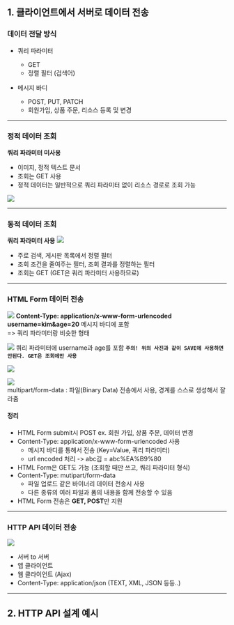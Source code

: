 ## 1. 클라이언트에서 서버로 데이터 전송
### 데이터 전달 방식
-  쿼리 파라미터
    - GET
    - 정렬 필터 (검색어)
  
- 메시지 바디
   - POST, PUT, PATCH 
   - 회원가입, 상품 주문, 리소스 등록 및 변경
   
---

### 정적 데이터 조회
**쿼리 파라미터 미사용**
- 이미지, 정적 텍스트 문서
- 조회는 GET 사용
- 정적 데이터는 일반적으로 쿼리 파라미터 없이 리소스 경로로 조회 가능

 ![](https://velog.velcdn.com/images/f1v3/post/98920214-be94-4bf8-8dd8-d7a720e24ddb/image.png)

---

### 동적 데이터 조회
**쿼리 파라미터 사용**
 ![](https://velog.velcdn.com/images/f1v3/post/81a6b856-c4dc-4a17-aea5-c15d59b969b8/image.png)

- 주로 검색, 게시판 목록에서 정렬 필터
- 조회 조건을 줄여주는 필터, 조회 결과를 정렬하는 필터
- 조회는 GET (GET은 쿼리 파라미터 사용하므로)

---

### HTML Form 데이터 전송

![](https://velog.velcdn.com/images/f1v3/post/98062524-679e-48c0-8b1c-98725a2d9393/image.png)
**Content-Type: application/x-www-form-urlencoded**  
**username=kim&age=20** 메시지 바디에 포함  
=> 쿼리 파라미터랑 비슷한 형태  

![](https://velog.velcdn.com/images/f1v3/post/0dea5550-a3ec-4ef4-a55c-d314e8a9a80b/image.png)
쿼리 파라미터에 username과 age를 포함
**`주의! 위의 사진과 같이 SAVE에 사용하면 안된다. GET은 조회에만 사용`**

![](https://velog.velcdn.com/images/f1v3/post/6cf00637-6178-4bd3-b288-1a5299a62b05/image.png)

![](https://velog.velcdn.com/images/f1v3/post/fa85c447-1007-46ad-a8a3-4566228926bc/image.png)  
multipart/form-data : 파일(Binary Data) 전송에서 사용, 경계를 스스로 생성해서 잘라줌

#### 정리
- HTML Form submit시 POST
  ex. 회원 가입, 상품 주문, 데이터 변경
- Content-Type: application/x-www-form-urlencoded 사용
  - 메시지 바디를 통해서 전송 (Key=Value, 쿼리 파라미터)
  - url encoded 처리 -> abc김 = abc%EA%B9%80
- HTML Form은 GET도 가능 (조회할 때만 쓰고, 쿼리 파라미터 형식)
- Content-Type: mutipart/form-data
  - 파일 업로드 같은 바이너리 데이터 전송시 사용
  - 다른 종류의 여러 파일과 폼의 내용을 함께 전송할 수 있음
- HTML Form 전송은 **GET, POST**만 지원

---

### HTTP API 데이터 전송

![](https://velog.velcdn.com/images/f1v3/post/578b5b3b-2cae-4405-9f73-b4262109af02/image.png)
- 서버 to 서버
- 앱 클라이언트
- 웹 클라이언트 (Ajax)
- Content-Type: application/json (TEXT, XML, JSON 등등..)

---

## 2. HTTP API 설계 예시
